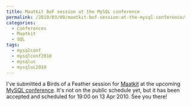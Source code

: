 ```yaml
---
title: Maatkit BoF session at the MySQL conference
permalink: /2010/03/09/maatkit-bof-session-at-the-mysql-conference/
categories:
  - Conferences
  - Maatkit
  - SQL
tags:
  - mysqlconf
  - mysqlconf2010
  - mysqluc
  - mysqluc2010
---
```

I've submitted a Birds of a Feather session for [Maatkit][1] at the upcoming [MySQL conference][2]. It's not on the public schedule yet, but it has been accepted and scheduled for 19:00 on 13 Apr 2010. See you there!

 [1]: http://www.maatkit.org/
 [2]: http://en.oreilly.com/mysql2010/
